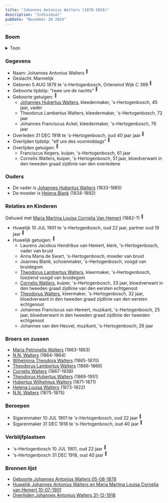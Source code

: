 ```yaml
---
title: "Johannes Antonius Walters (1878-1918)"
description: "Individual"
pubDate: "November 20 2024"
---
```


### Boom
<details><summary>Toon</summary>

![test](https://www.plantuml.com/plantuml/svg/dPFHQzim4CRVzLSSxKEV0dQyh7O8QPCiMHRQCSRQiQSWsxTOM9Q2JgQ4ul-zbyPD2pLjwOim9ttwVdUVTKbUEbzNMb2fp5OwMK4gitBZR6tocTNMWNVI46-XyQ9GEKAcNARny8tLrk-WmYf5HuSIUNHe_MwBuiMjcPP4S2y0O6fTZkvFeRBI8D5eL4bbncE8H2F46Vnwj29nK9oiR24DduDbpHw-9lWhDLlG2KY27q4Gd2S0f_DeCLXCsU3-lqATDp0QfZBThLFhlSRX6C8-J6w-GnX74PnHRybtsGsQr59Ml11HMMkzbYPVPyuIfPQjMPt0zUGVY-F1Qt7pXBf4ZKR2L4jJ7kdYWEaMqtaqZzwWYq8s-Bsd-_89EkvjDVd9wgJ_1jveU8TvhincxzVsyxN_2BfWqFu0JhNQ57w7MjixXcr4EzvUhpqXsewU2wsI2_kj91QlSfiORutgo2s9uPZz-_aDslZEuqyCYCVxRJw3C0axrCsH-Lew9O5NhpZ7ArihaZ2ppg3c-gqqiCIAjKyjXC67mkNVfYENTw4luA8xl320rSqLTnE4n_IumyxqUCXjM54eMkJdWhX4a_FpVm00)
</details>

### Gegevens
- Naam: Johannes Antonius Walters <sup><a href="../s00127/" style="text-decoration:none" title="Geboorte Johannes Antonius Walters 05-08-1878">:link:</a></sup>
- Geslacht: Mannelijk
- Geboren 5 AUG 1878 te 's-Hertogenbosch, Orteneind Wijk C 369 <sup><a href="../s00127/" style="text-decoration:none" title="Geboorte Johannes Antonius Walters 05-08-1878">:link:</a></sup>
- Geboorte tijdstip: "twee ure de nachts" <sup><a href="../s00127/" style="text-decoration:none" title="Geboorte Johannes Antonius Walters 05-08-1878">:link:</a></sup>
- Geboorte getuigen: <sup><a href="../s00127/" style="text-decoration:none" title="Geboorte Johannes Antonius Walters 05-08-1878">:link:</a></sup>
  - [Johannes Hubertus Walters](../i00079/), kleedermaker, \'s-Hertogenbosch, 45 jaar, vader
  - Theodorus Lambertus Walters, kleedermaker, \'s-Hertogenbosch, 72 jaar
  - Johannes Franciscus Ackel, kleedermaker, \'s-Hertogenbosch, 76 jaar
- Overleden 31 DEC 1918 te 's-Hertogenbosch, oud 40 jaar jaar <sup><a href="../s00133/" style="text-decoration:none" title="Overlijden Johannes Antonius Walters 31-12-1918">:link:</a></sup>
- Overlijden tijdstip: "elf ure des voormiddags" <sup><a href="../s00133/" style="text-decoration:none" title="Overlijden Johannes Antonius Walters 31-12-1918">:link:</a></sup>
- Overlijden getuigen: <sup><a href="../s00133/" style="text-decoration:none" title="Overlijden Johannes Antonius Walters 31-12-1918">:link:</a></sup>
  - Franciscus Kegers, kuiper, \'s-Hertogenbosch, 61 jaar
  - Cornelis Walters, kuiper, \'s-Hertogenbosch, 51 jaar, bloedverwant in den tweeden graad zijdlinie van den overledene

### Ouders
- De vader is [Johannes Hubertus Walters](../i00079/) (1833-1885)
- De moeder is [Helena Blank](../i00080/) (1834-1892)

### Relaties en Kinderen

Gehuwd met [Maria Martina Louisa Cornelia Van Hemert](../i00100/) (1882-?) <sup><a href="../s00132/" style="text-decoration:none" title="Huwelijk Johannes Antonius Walters en Maria Martina Louisa Cornelia van Hemert 10-07-1901">:link:</a></sup>
- Huwelijk 10 JUL 1901 te 's-Hertogenbosch, oud 22 jaar, partner oud 19 jaar <sup><a href="../s00132/" style="text-decoration:none" title="Huwelijk Johannes Antonius Walters en Maria Martina Louisa Cornelia van Hemert 10-07-1901">:link:</a></sup>
- Huwelijk getuigen:  <sup><a href="../s00132/" style="text-decoration:none" title="Huwelijk Johannes Antonius Walters en Maria Martina Louisa Cornelia van Hemert 10-07-1901">:link:</a></sup>
  - Laurens Jacobus Hendrikus van Hemert, klerk, \'s-Hertogenbosch, vader van bruid
  - Anna Maria de Swart, \'s-Hertogenbosch, moeder van bruid
  - Joannes Blank, schoenmaker, \'s-Hertogenbosch, voogd van bruidegom
  - [Theodorus Lambertus Walters](../i00107/), kleermaker, \'s-Hertogenbosch, toeziend voogd van bruidegom
  - [Cornelis Walters](../i00094/), kuiper, \'s-Hertogenbosch, 33 jaar, bloedverwant in den tweeden graad zijdlinie van den eersten echtgenoot
  - [Theodorus Walters](../i00075/), kleermaker, \'s-Hertogenbosch, 32 jaar, bloedverwant in den tweeden graad zijdlinie van den eersten echtgenoot
  - Johannes Franciscus van Hemert, muzikant, \'s-Hertogenbosch, 25 jaar, bloedverwant in den tweeden graad zijdlinie der tweeden echtgenoot
  - Johannes van den Heuvel, muzikant, \'s-Hertogenbosch, 26 jaar

### Broers en zussen
- [Maria Petronella Walters](../i00090/) (1863-1863)
- [N.N. Walters](../i00091/) (1864-1864)
- [Wihelmina Theodora Walters](../i00092/) (1865-1870)
- [Theodorus Lambertus Walters](../i00093/) (1866-1866)
- [Cornelis Walters](../i00094/) (1867-1938)
- [Theodorus Hubertus Walters](../i00075/) (1869-1951)
- [Hubertus Wilhelmus Walters](../i00095/) (1871-1871)
- [Helena Louisa Walters](../i00096/) (1873-1922)
- [N.N. Walters](../i00097/) (1875-1875)

### Beroepen
- Sigarenmaker 10 JUL 1901 te 's-Hertogenbosch, oud 22 jaar <sup><a href="../s00132/" style="text-decoration:none" title="Huwelijk Johannes Antonius Walters en Maria Martina Louisa Cornelia van Hemert 10-07-1901">:link:</a></sup>
- Sigarenmaker 31 DEC 1918 te 's-Hertogenbosch, oud 40 jaar <sup><a href="../s00133/" style="text-decoration:none" title="Overlijden Johannes Antonius Walters 31-12-1918">:link:</a></sup>

### Verblijfplaatsen
- 's-Hertogenbosch  10 JUL 1901, oud 22 jaar  <sup><a href="../s00132/" style="text-decoration:none" title="Huwelijk Johannes Antonius Walters en Maria Martina Louisa Cornelia van Hemert 10-07-1901">:link:</a></sup>
- 's-Hertogenbosch  31 DEC 1918, oud 40 jaar  <sup><a href="../s00133/" style="text-decoration:none" title="Overlijden Johannes Antonius Walters 31-12-1918">:link:</a></sup>

### Bronnen lijst
- [Geboorte Johannes Antonius Walters 05-08-1878](../s00127/)
- [Huwelijk Johannes Antonius Walters en Maria Martina Louisa Cornelia van Hemert 10-07-1901](../s00132/)
- [Overlijden Johannes Antonius Walters 31-12-1918](../s00133/)